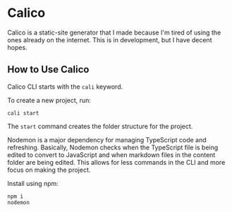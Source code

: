 # Calico

Calico is a static-site generator that I made because I'm tired of using the ones already on the internet. This is in development, but I have decent hopes.

## How to Use Calico

Calico CLI starts with the ```cali``` keyword.

To create a new project, run:

```cli
cali start
```

The ```start``` command creates the folder structure for the project.

Nodemon is a major dependency for managing TypeScript code and refreshing. Basically, Nodemon checks when the TypeScript file is being edited to convert to JavaScript and when markdown files in the content folder are being edited. This allows for less commands in the CLI and more focus on making the project.

Install using npm:

```cli
npm i
nodemon
```
